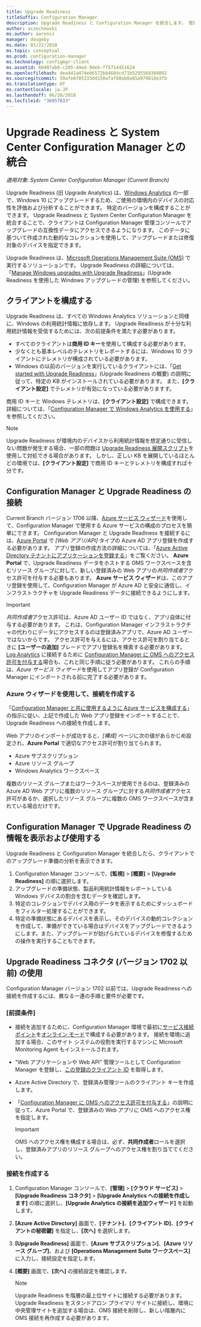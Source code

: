 ```yaml
---
title: Upgrade Readiness
titleSuffix: Configuration Manager
description: Upgrade Readiness と Configuration Manager を統合します。 管理コンソールでアップグレードの互換性データにアクセスします。 アップグレードまたは修復対象のデバイスを指定します。
author: aczechowski
ms.author: aaroncz
manager: dougeby
ms.date: 03/22/2018
ms.topic: conceptual
ms.prod: configuration-manager
ms.technology: configmgr-client
ms.assetid: 68407ab8-c205-44ed-9deb-ff5714451624
ms.openlocfilehash: dea441a474eb6572bb468dcd71b5295569304092
ms.sourcegitcommit: 59afe6f05333d4150afaf88ab0a85a979818e3fb
ms.translationtype: HT
ms.contentlocale: ja-JP
ms.lasthandoff: 06/26/2018
ms.locfileid: "36957833"
---
```

# <a name="integrate-upgrade-readiness-with-system-center-configuration-manager"></a>Upgrade Readiness と System Center Configuration Manager との統合

*適用対象: System Center Configuration Manager (Current Branch)*

Upgrade Readiness (旧 Upgrade Analytics) は、[Windows Analytics](https://www.microsoft.com/WindowsForBusiness/windows-analytics) の一部で、Windows 10 にアップグレードするため、ご使用の環境内のデバイスの対応性を評価および分析することができます。 特定のバージョンを構成することができます。 Upgrade Readiness と System Center Configuration Manager を統合することで、クライアントは Configuration Manager 管理コンソールでアップグレードの互換性データにアクセスできるようになります。 このデータに基づいて作成された動的なコレクションを使用して、アップグレードまたは修復対象のデバイスを指定できます。

Upgrade Readiness は、[Microsoft Operations Management Suite (OMS)](/azure/operations-management-suite/operations-management-suite-overview) で実行するソリューションです。 Upgrade Readiness の詳細については、「[Manage Windows upgrades with Upgrade Readiness](/windows/deployment/upgrade/manage-windows-upgrades-with-upgrade-readiness)」(Upgrade Readiness を使用した Windows アップグレードの管理) を参照してください。

<!--
>[!WARNING]
>For Upgrade Readiness to function within Configuration Manager, you must upgrade to Configuration Manager version 1802. The Upgrade Readiness Connector will no longer function in Configuration Manager versions earlier than 1802. 
SMS.507205 Pulled 4/5/18 -->


## <a name="configure-clients"></a>クライアントを構成する

Upgrade Readiness は、すべての Windows Analytics ソリューションと同様に、Windows の利用統計情報に依存します。 Upgrade Readiness が十分な利用統計情報を受信するためには、次の前提条件を満たす必要があります。

- すべてのクライアントは**商用 ID キー**を使用して構成する必要があります。 
- 少なくとも基本レベルのテレメトリをレポートするには、Windows 10 クライアントにテレメトリが構成されている必要があります。
-  Windows の以前のバージョンを実行しているクライアントには、「[Get started with Upgrade Readiness](/windows/deployment/upgrade/upgrade-readiness-get-started#deploy-the-compatibility-update-and-related-kbs)」(Upgrade Readiness の概要) の説明に従って、特定の KB がインストールされている必要があります。 また、**[クライアント設定]** でテレメトリが有効になっている必要がありますす。

商用 ID キーと Windows テレメトリは、**[クライアント設定]** で構成できます。 詳細については、「[Configuration Manager で Windows Analytics を使用する](../monitor-windows-analytics.md)」を参照してください。

>[!NOTE]
>Upgrade Readiness が環境内のデバイスから利用統計情報を想定通りに受信しない問題が発生する場合、一部の問題は [Upgrade Readiness 展開スクリプト](/windows/deployment/upgrade/upgrade-readiness-deployment-script)を使用して対処できる場合があります。 しかし、正しい KB を展開しているほとんどの環境では、**[クライアント設定]** で商用 ID キーとテレメトリを構成すれば十分です。

## <a name="connect-configuration-manager-to-upgrade-readiness"></a>Configuration Manager と Upgrade Readiness の接続

Current Branch バージョン 1706 以降、[Azure サービス ウィザード](../../../servers/deploy/configure/azure-services-wizard.md)を使用して、Configuration Manager で使用する Azure サービスの構成のプロセスを簡単にできます。 Configuration Manager と Upgrade Readiness を接続するには、[Azure Portal](https://portal.azure.com) で *[Web アプリ/API]* タイプの Azure AD アプリ登録を作成する必要があります。 アプリ登録の作成方法の詳細については、「[Azure Active Directory テナントにアプリケーションを登録する](/azure/active-directory/active-directory-app-registration)」をご覧ください。 **Azure Portal** で、Upgrade Readiness データをホストする OMS ワークスペースを含むリソース グループに対して、新しい登録済みの Web アプリの*共同作成者*アクセス許可を付与する必要もあります。 **Azure サービス ウィザード**は、このアプリ登録を使用して、Configuration Manager が Azure AD と安全に通信し、インフラストラクチャを Upgrade Readiness データに接続できるようにします。

>[!IMPORTANT]
>*共同作成者*アクセス許可は、Azure AD ユーザー ID ではなく、アプリ自体に付与する必要があります。 これは、Configuration Manager インフラストラクチャの代わりにデータにアクセスするのは登録済みアプリで、Azure AD ユーザーではないからです。 アクセス許可を与えるには、アクセス許可を割り当てるときに **[ユーザーの追加]** ブレードでアプリ登録名を検索する必要があります。 [Log Analytics](https://docs.microsoft.com/azure/log-analytics/log-analytics-sccm) に接続するために [Configuration Manager に OMS へのアクセス許可を付与する](https://docs.microsoft.com/azure/log-analytics/log-analytics-sccm#provide-configuration-manager-with-permissions-to-oms)場合も、これと同じ手順に従う必要があります。 これらの手順は、*Azure サービス ウィザード*を使用してアプリ登録が Configuration Manager にインポートされる前に完了する必要があります。

### <a name="use-the-azure-wizard-to-create-the-connection"></a>Azure ウィザードを使用して、接続を作成する

「[Configuration Manager と共に使用するように Azure サービスを構成する](../../../servers/deploy/configure/azure-services-wizard.md)」の指示に従い、上記で作成した Web アプリ登録をインポートすることで、Upgrade Readiness への接続を作成します。 

Web アプリのインポートが成功すると、*[構成]* ページに次の値があらかじめ設定され、**Azure Portal** で適切なアクセス許可が割り当てられます。 
-  Azure サブスクリプション
-  Azure リソース グループ
-  Windows Analytics ワークスペース

複数のリソース グループまたはワークスペースが使用できるのは、登録済みの Azure AD Web アプリに複数のリソース グループに対する*共同作成者*アクセス許可があるか、選択したリソース グループに複数の OMS ワークスペースが含まれている場合だけです。
 
## <a name="view-and-use-upgrade-readiness-information-in-configuration-manager"></a>Configuration Manager で Upgrade Readiness の情報を表示および使用する

Upgrade Readiness と Configuration Manager を統合したら、クライアントでのアップグレード準備の分析を表示できます。

1. Configuration Manager コンソールで、**[監視]** > **[概要]** > **[Upgrade Readiness]** の順に選択します。
2. アップグレードの準備状態、製品利用統計情報をレポートしている Windows デバイスの割合を含むデータを確認します。
3. 特定のコレクションでデバイス用のデータを表示するためにダッシュボードをフィルター処理することができます。
4. 特定の準備状態にあるデバイスを表示し、そのデバイスの動的コレクションを作成して、準備ができている場合はデバイスをアップグレードできるようにします。また、アップグレードが妨げられているデバイスを修復するための操作を実行することもできます。

## <a name="using-the-upgrade-readiness-connector-version-1702-and-earlier"></a>Upgrade Readiness コネクタ (バージョン 1702 以前) の使用

Configuration Manager バージョン 1702 以前では、Upgrade Readiness への接続を作成するには、異なる一連の手順と要件が必要です。

### <a name="prerequisites"></a>[前提条件]

- 接続を追加するために、Configuration Manager 環境で最初に[サービス接続ポイント](/sccm/core/servers/deploy/configure/about-the-service-connection-point)を[オンライン モード](https://azure.microsoft.com/documentation/articles/resource-group-create-service-principal-portal/)で構成する必要があります。 接続を環境に追加する場合、このサイト システムの役割を実行するマシンに Microsoft Monitoring Agent もインストールされます。
- "Web アプリケーションや Web API" 管理ツールとして Configuration Manager を登録し、[この登録のクライアント ID](https://azure.microsoft.com/documentation/articles/active-directory-integrating-applications/) を取得します。
- Azure Active Directory で、登録済み管理ツールのクライアント キーを作成します。
- 「[Configuration Manager に OMS へのアクセス許可を付与する](https://azure.microsoft.com/documentation/articles/log-analytics-sccm/#provide-configuration-manager-with-permissions-to-oms)」の説明に従って、Azure Portal で、登録済みの Web アプリに OMS へのアクセス権を指定します。

    > [!IMPORTANT]
    > OMS へのアクセス権を構成する場合は、必ず、**共同作成者**ロールを選択し、登録済みアプリのリソース グループへのアクセス権を割り当ててください。

### <a name="create-the-connection"></a>接続を作成する

1.  Configuration Manager コンソールで、**[管理]** > **[クラウド サービス]** > **[Upgrade Readiness コネクタ]** > **[Upgrade Analytics への接続を作成します]** の順に選択し、**[Upgrade Analytics の接続を追加ウィザード]** を起動します。
3.  **[Azure Active Directory]** 画面で、**[テナント]**、**[クライアント ID]**、**[クライアントの秘密鍵]** を指定し、**[次へ]** を選択します。
4.  **[Upgrade Readiness]** 画面で、**[Azure サブスクリプション]**、**[Azure リソース グループ]**、および **[Operations Management Suite ワークスペース]** に入力し、接続設定を指定します。
5.  **[概要]** 画面で、**[次へ]** の接続設定を確認します。

    > [!NOTE]
    > Upgrade Readiness を階層の最上位サイトに接続する必要があります。 Upgrade Readiness をスタンドアロン プライマリ サイトに接続し、環境に中央管理サイトを追加する場合は、OMS 接続を削除し、新しい階層内に OMS 接続を再作成する必要があります。
